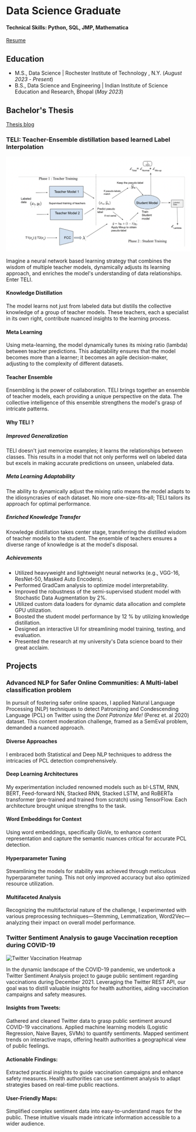 # Data Science Graduate

#### Technical Skills: Python, SQL, JMP, Mathematica
[Resume]([https://drive.google.com/drive/u/0/my-drive](https://drive.google.com/file/d/1mVZKnLeARw0FJoylbgCWR2qhq2fcQEHS/view?usp=sharing))

## Education
					       		
- M.S., Data Science	| Rochester Institute of Technology , N.Y. (_August 2023_ - _Present_)	 			        		
- B.S., Data Science and Engineering  | Indian Institute of Science Education and Research, Bhopal (_May 2023_)

## Bachelor's Thesis

[Thesis blog](https://medium.com/@dubemanas10)

### TELI: Teacher-Ensemble distillation based learned Label Interpolation

![TELI methodology](/assets/img/TELI.jpeg)

Imagine a neural network based learning strategy that combines the wisdom of multiple teacher models, dynamically adjusts its learning approach, and enriches the model's understanding of data relationships. Enter TELI.

#### Knowledge Distillation
The model learns not just from labeled data but distills the collective knowledge of a group of teacher models. These teachers, each a specialist in its own right, contribute nuanced insights to the learning process.

#### Meta Learning 
Using meta-learning, the model dynamically tunes its mixing ratio (lambda) between teacher predictions. This adaptability ensures that the model becomes more than a learner; it becomes an agile decision-maker, adjusting to the complexity of different datasets.

#### Teacher Ensemble
Ensembling is the power of collaboration. TELI brings together an ensemble of teacher models, each providing a unique perspective on the data. The collective intelligence of this ensemble strengthens the model's grasp of intricate patterns.

#### Why TELI ?

##### Improved Generalization
TELI doesn't just memorize examples; it learns the relationships between classes. This results in a model that not only performs well on labeled data but excels in making accurate predictions on unseen, unlabeled data.

##### Meta Learning Adaptability 
The ability to dynamically adjust the mixing ratio means the model adapts to the idiosyncrasies of each dataset. No more one-size-fits-all; TELI tailors its approach for optimal performance.

##### Enriched Knowledge Transfer
Knowledge distillation takes center stage, transferring the distilled wisdom of teacher models to the student. The ensemble of teachers ensures a diverse range of knowledge is at the model's disposal.

##### Achievements 

- Utilized heavyweight and lightweight neural networks (e.g., VGG-16, ResNet-50, Masked Auto Encoders).
- Performed GradCam analysis to optimize model interpretability.
- Improved the robustness of the semi-supervised student model with Stochastic Data Augmentation by 2%.
- Utilized custom data loaders for dynamic data allocation and complete GPU utilization.
- Boosted the student model performance by 12 % by utilizing knowledge distillation.
- Designed an interactive UI for streamlining model training, testing, and evaluation.
- Presented the research at my university's Data science board to their great acclaim.

## Projects

### Advanced NLP for Safer Online Communities: A Multi-label classification problem

In pursuit of fostering safer online spaces, I applied  Natural Language Processing (NLP) techniques to detect Patronizing and Condescending Language (PCL) on Twitter using the _Dont Patronize Me!_ (Perez et. al 2020) dataset. This content moderation challenge, framed as a SemEval problem, demanded a nuanced approach.

#### Diverse Approaches
I embraced both Statistical and Deep NLP techniques to address the intricacies of PCL detection comprehensively.

#### Deep Learning Architectures 
My experimentation included renowned models such as bI-LSTM, RNN, BERT, Feed-forward NN, Stacked RNN, Stacked LSTM, and RoBERTa transformer (pre-trained and trained from scratch) using TensorFlow. Each architecture brought unique strengths to the task.

#### Word Embeddings for Context 
Using word embeddings, specifically GloVe, to enhance content representation and capture the semantic nuances critical for accurate PCL detection.

#### Hyperparameter Tuning
Streamlining the models for stability was achieved through meticulous hyperparameter tuning. This not only improved accuracy but also optimized resource utilization.

#### Multifaceted Analysis
Recognizing the multifactorial nature of the challenge, I experimented with various preprocessing techniques—Stemming, Lemmatization, Word2Vec—analyzing their impact on overall model performance.

### Twitter Sentiment Analysis to gauge Vaccination reception during COVID-19

![Twitter Vaccination Heatmap](/assets/img/Twitter_Vaccination_Reception.jpeg)

In the dynamic landscape of the COVID-19 pandemic, we undertook a Twitter Sentiment Analysis project to gauge public sentiment regarding vaccinations during December 2021. Leveraging the Twitter REST API, our goal was to distill valuable insights for health authorities, aiding vaccination campaigns and safety measures.

#### Insights from Tweets:

Gathered and cleaned Twitter data to grasp public sentiment around COVID-19 vaccinations.
Applied machine learning models (Logistic Regression, Naive Bayes, SVMs) to quantify sentiments.
Mapped sentiment trends on interactive maps, offering health authorities a geographical view of public feelings.

#### Actionable Findings:

Extracted practical insights to guide vaccination campaigns and enhance safety measures.
Health authorities can use sentiment analysis to adapt strategies based on real-time public reactions.

#### User-Friendly Maps:

Simplified complex sentiment data into easy-to-understand maps for the public.
These intuitive visuals made intricate information accessible to a wider audience.
















